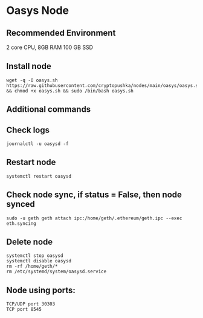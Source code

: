 # Oasys Node

## Recommended Environment 

2 core CPU, 8GB RAM 100 GB SSD

## Install node
```
wget -q -O oasys.sh https://raw.githubusercontent.com/cryptopushka/nodes/main/oasys/oasys.sh && chmod +x oasys.sh && sudo /bin/bash oasys.sh
```

## Additional commands

## Check logs

```
journalctl -u oasysd -f
```

## Restart node

```
systemctl restart oasysd
```

## Check node sync, if status = False, then node synced

```
sudo -u geth geth attach ipc:/home/geth/.ethereum/geth.ipc --exec eth.syncing
```

## Delete node

```
systemctl stop oasysd
systemctl disable oasysd
rm -rf /home/geth/*
rm /etc/systemd/system/oasysd.service
```

## Node using ports:

```
TCP/UDP port 30303
TCP port 8545
```